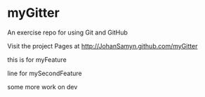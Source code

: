 myGitter
========

An exercise repo for using Git and GitHub

Visit the project Pages at http://JohanSamyn.github.com/myGitter

this is for myFeature

line for mySecondFeature

some more work on dev
